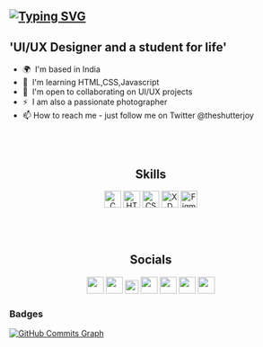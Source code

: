 <!--
- 👋 Hi, I’m @theshutterjoy
- 👀 I’m interested in UI/UX design and web development
- 🌱 I’m currently learning web development
- 📫 How to reach me - just follow me on Twitter @theshutterjoy


theshutterjoy/theshutterjoy is a ✨ special ✨ repository because its `README.md` (this file) appears on your GitHub profile.
You can click the Preview link to take a look at your changes.
--->

<a href="https://git.io/typing-svg"><img src="https://readme-typing-svg.herokuapp.com?font=Fira+Code&pause=500&color=64FFDA&width=435&lines=I'm+Suman+Debnath" alt="Typing SVG" /></a>
---
**'UI/UX Designer and a student for life'**
---

* 🌍  I'm based in India
* 🧠  I'm learning HTML,CSS,Javascript
* 🤝  I'm open to collaborating on UI/UX projects
* ⚡  I am also a passionate photographer
* 📫 How to reach me - just follow me on Twitter @theshutterjoy

<br><br>

<h2 align="center">Skills</h2>

<p align="center">
<a href="https://docs.microsoft.com/en-us/cpp/?view=msvc-170" target="_blank" rel="noreferrer"><img src="https://raw.githubusercontent.com/danielcranney/readme-generator/main/public/icons/skills/c-colored.svg" width="30" height="30" padding="50px" alt="C" /></a>
<a href="https://developer.mozilla.org/en-US/docs/Glossary/HTML5" target="_blank" rel="noreferrer"><img src="https://raw.githubusercontent.com/danielcranney/readme-generator/main/public/icons/skills/html5-colored.svg" width="30" height="30" padding="50px" alt="HTML5" /></a>
<a href="https://www.w3.org/TR/CSS/#css" target="_blank" rel="noreferrer"><img src="https://raw.githubusercontent.com/danielcranney/readme-generator/main/public/icons/skills/css3-colored.svg" width="30" height="30" padding="50px" alt="CSS3" /></a>
<a href="https://www.adobe.com/uk/products/xd.html" target="_blank" rel="noreferrer"><img src="https://raw.githubusercontent.com/danielcranney/readme-generator/main/public/icons/skills/xd-colored-dark.svg" width="30" height="30" padding="50px" alt="XD" /></a>
<a href="https://www.figma.com/" target="_blank" rel="noreferrer"><img src="https://raw.githubusercontent.com/danielcranney/readme-generator/main/public/icons/skills/figma-colored.svg" width="30" height="30" padding="50px" alt="Figma" /></a>
<!-- <a href="https://www.sketch.com/" target="_blank" rel="noreferrer"><img src="https://raw.githubusercontent.com/danielcranney/readme-generator/main/public/icons/skills/sketch-colored.svg" width="30" height="30" padding="50px" alt="Sketch" /></a> -->
</p>

<br><br>

<h2 align="center">Socials</h2>

<p align="center"> <a href="https://www.behance.com/theshutterjoy" target="_blank" rel="noreferrer"><img src="https://raw.githubusercontent.com/danielcranney/readme-generator/main/public/icons/socials/behance.svg" width="30" height="30" padding="50px" /></a> <a href="https://www.dribbble.com/theshutterjoy" target="_blank" rel="noreferrer"><img src="https://raw.githubusercontent.com/danielcranney/readme-generator/main/public/icons/socials/dribbble.svg" width="30" height="30" padding="100px" /></a> 
<a href="https://www.github.com/theshutterjoy" target="_blank" rel="noreferrer"><img src="https://raw.githubusercontent.com/danielcranney/readme-generator/main/public/icons/socials/github-dark.svg" width="24" height="24" /></a> 
<a href="http://www.instagram.com/theshutterjoy" target="_blank" rel="noreferrer"><img src="https://raw.githubusercontent.com/danielcranney/readme-generator/main/public/icons/socials/instagram.svg" width="30" height="30" padding="50px"/></a> 
<a href="#" target="_blank" rel="noreferrer"><img src="https://raw.githubusercontent.com/danielcranney/readme-generator/main/public/icons/socials/linkedin.svg" width="30" height="30" padding="50px" /></a> 
<a href="http://www.medium.com/theshutterjoy" target="_blank" rel="noreferrer"><img src="https://raw.githubusercontent.com/danielcranney/readme-generator/main/public/icons/socials/medium-dark.svg" width="30" height="30" padding="50px"/></a> 
<a href="https://www.twitter.com/theshutterjoy" target="_blank" rel="noreferrer"><img src="https://raw.githubusercontent.com/danielcranney/readme-generator/main/public/icons/socials/twitter.svg" width="30" height="30" padding="50px"/></a></p>

### Badges

<!-- <b>My GitHub Stats</b>

<a href="http://www.github.com/theshutterjoy"><img src="https://github-readme-stats.vercel.app/api?username=theshutterjoy&show_icons=true&hide=&count_private=true&title_color=facc15&text_color=ffffff&icon_color=14b8a6&bg_color=000000&hide_border=true&show_icons=true" alt="theshutterjoy's GitHub stats" /></a> -->

<a href="http://www.github.com/theshutterjoy"><img src="https://activity-graph.herokuapp.com/graph?username=theshutterjoy&bg_color=0d1116&color=ffffff&line=14b8a6&point=ffffff&area_color=000000&area=true&hide_border=true&custom_title=GitHub%20Commits%20Graph" alt="GitHub Commits Graph" /></a>
